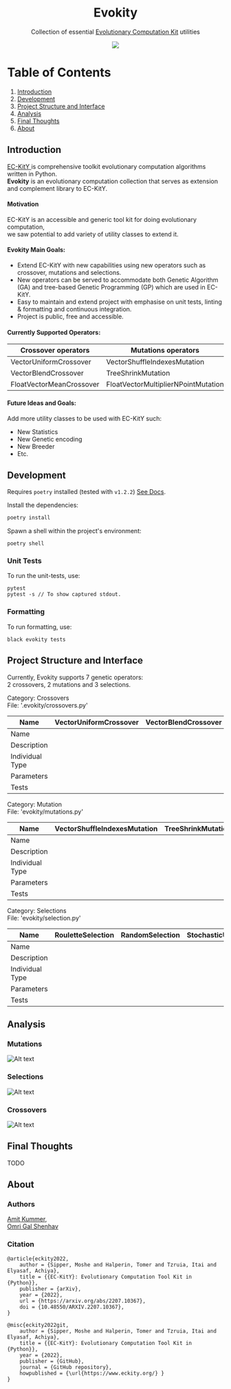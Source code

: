 <center><h1>Evokity</h1></center>

<p align="center">
Collection of essential <a href=https://github.com/EC-KitY/EC-KitY> Evolutionary Computation Kit</a> utilities
</p>

<p align="center">
  <img src="https://img.shields.io/github/actions/workflow/status/amitkummer/evolutionary-mini-project/integration.yaml?label=Tests%2C%20Linting%20%26%20Formatting&style=for-the-badge">
</p>

# Table of Contents

1. [Introduction](#introduction)
2. [Development](#development)
3. [Project Structure and Interface](#project-structure-and-interface)
4. [Analysis](#analysis)
5. [Final Thoughts](#final-thoughts)
6. [About](#about)

## Introduction

<a href=https://github.com/EC-KitY/EC-KitY> EC-KitY </a>
is comprehensive toolkit evolutionary computation algorithms written in Python.  <br/>
<strong>Evokity</strong> is an evolutionary computation collection that serves as extension and complement library to EC-KitY.  

#### Motivation

EC-KitY is an accessible and generic tool kit for doing evolutionary computation,  
we saw potential to add variety of utility classes to extend it.

#### Evokity Main Goals:

- Extend EC-KitY with new capabilities using new operators such as crossover, mutations and selections.
- New operators can be served to accommodate both Genetic Algorithm (GA) and tree-based Genetic Programming (GP) which
  are used in
  EC-KitY.
- Easy to maintain and extend project with emphasise on unit tests, linting & formatting and continuous integration.
- Project is public, free and accessible.

#### Currently Supported Operators:

| Crossover operators      | Mutations operators                 | Selection operators          |
|--------------------------|-------------------------------------|------------------------------|
| VectorUniformCrossover   | VectorShuffleIndexesMutation        | RouletteSelection            |
| VectorBlendCrossover     | TreeShrinkMutation                  | RandomSelection              |
| FloatVectorMeanCrossover | FloatVectorMultiplierNPointMutation | StochasticUniversalSelection |

#### Future Ideas and Goals:

Add more utility classes to be used with EC-KitY such:

- New Statistics
- New Genetic encoding
- New Breeder
- Etc.

## Development

Requires `poetry` installed (tested with `v1.2.2`) [See Docs](https://python-poetry.org/docs/).

Install the dependencies:

```sh
poetry install
```

Spawn a shell within the project's environment:

```
poetry shell
```

### Unit Tests

To run the unit-tests, use:

```
pytest
pytest -s // To show captured stdout.
```

### Formatting

To run formatting, use:

```
black evokity tests
```

## Project Structure and Interface

Currently, Evokity supports 7 genetic operators:  
2 crossovers, 2 mutations and 3 selections.

Category: Crossovers  
File: '.evokity/crossovers.py'

| Name            | VectorUniformCrossover | VectorBlendCrossover | FloatVectorMeanCrossover |
|-----------------|------------------------|----------------------|--------------------------|
| Name            |                        |                      |                          |
| Description     |                        |                      |                          | 
| Individual Type |                        |                      |                          |
| Parameters      |                        |                      |                          |
| Tests           |                        |                      |                          |

Category: Mutation  
File: 'evokity/mutations.py'

| Name            | VectorShuffleIndexesMutation | TreeShrinkMutation | FloatVectorMultiplierNPointMutation |
|-----------------|------------------------------|--------------------|-------------------------------------|
| Name            |                              |                    |                                     |
| Description     |                              |                    |                                     | 
| Individual Type |                              |                    |                                     |
| Parameters      |                              |                    |                                     |
| Tests           |                              |                    |                                     |

Category: Selections  
File: 'evokity/selection.py'

| Name            | RouletteSelection | RandomSelection | StochasticUniversalSelection |
|-----------------|-------------------|-----------------|------------------------------|
| Name            |                   |                 |                              |
| Description     |                   |                 |                              | 
| Individual Type |                   |                 |                              |
| Parameters      |                   |                 |                              |
| Tests           |                   |                 |                              |

## Analysis

### Mutations
![Alt text](/analysis/results_images/float_vector_mutations.png?raw=true)
### Selections
![Alt text](/analysis/results_images/selections.png?raw=true)
### Crossovers
![Alt text](/analysis/results_images/crossovers.png?raw=true)


## Final Thoughts

TODO

## About

### Authors

[Amit Kummer](https://github.com/amitkummer "Amit Kummer"),  
[Omri Gal Shenhav](https://github.com/OmriGalShen "Omri Gal Shenhav")

### Citation

```
@article{eckity2022,
    author = {Sipper, Moshe and Halperin, Tomer and Tzruia, Itai and  Elyasaf, Achiya},
    title = {{EC-KitY}: Evolutionary Computation Tool Kit in {Python}},
    publisher = {arXiv},
    year = {2022},
    url = {https://arxiv.org/abs/2207.10367},
    doi = {10.48550/ARXIV.2207.10367},
}

@misc{eckity2022git,
    author = {Sipper, Moshe and Halperin, Tomer and Tzruia, Itai and  Elyasaf, Achiya},
    title = {{EC-KitY}: Evolutionary Computation Tool Kit in {Python}},
    year = {2022},
    publisher = {GitHub},
    journal = {GitHub repository},
    howpublished = {\url{https://www.eckity.org/} }
}

```
